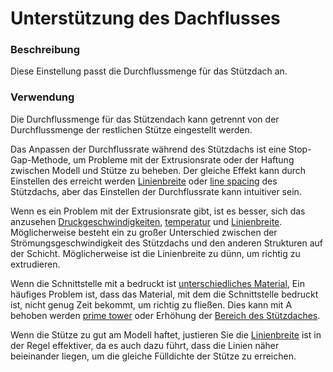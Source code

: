 Unterstützung des Dachflusses
====
### **Beschreibung**
Diese Einstellung passt die Durchflussmenge für das Stützdach an.

### **Verwendung**
Die Durchflussmenge für das Stützendach kann getrennt von der Durchflussmenge der restlichen Stütze eingestellt werden.

Das Anpassen der Durchflussrate während des Stützdachs ist eine Stop-Gap-Methode, um Probleme mit der Extrusionsrate oder der Haftung zwischen Modell und Stütze zu beheben. Der gleiche Effekt kann durch Einstellen des erreicht werden [Linienbreite](../resolution/support_roof_line_width.md) oder [line spacing](../support/support_roof_line_distance.md) des Stützdachs, aber das Einstellen der Durchflussrate kann intuitiver sein.

Wenn es ein Problem mit der Extrusionsrate gibt, ist es besser, sich das anzusehen [Druckgeschwindigkeiten](../speed/speed_support_roof.md), [temperatur](material_print_temperature.md) und [Linienbreite](../resolution/support_roof_line_width.md). Möglicherweise besteht ein zu großer Unterschied zwischen der Strömungsgeschwindigkeit des Stützdachs und den anderen Strukturen auf der Schicht. Möglicherweise ist die Linienbreite zu dünn, um richtig zu extrudieren.

Wenn die Schnittstelle mit a bedruckt ist [unterschiedliches Material](../support/support_interface_extruder_nr.md), Ein häufiges Problem ist, dass das Material, mit dem die Schnittstelle bedruckt ist, nicht genug Zeit bekommt, um richtig zu fließen. Dies kann mit A behoben werden [prime tower](../dual/prime_tower_enable.md) oder Erhöhung der [Bereich des Stützdaches](../support/support_roof_offset.md).

Wenn die Stütze zu gut am Modell haftet, justieren Sie die [Linienbreite](../resolution/support_roof_line_width.md) ist in der Regel effektiver, da es auch dazu führt, dass die Linien näher beieinander liegen, um die gleiche Fülldichte der Stütze zu erreichen.


